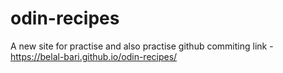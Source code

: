 # odin-recipes
A new site for practise and also practise github commiting
link - https://belal-bari.github.io/odin-recipes/
